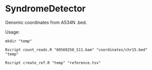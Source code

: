 # SyndromeDetector


Genomic coordinates from A534N .bed.


Usage:

```mkdir "temp"```

```Rscript count_reads.R "60569250_S11.bam" "coordinates/chr15.bed" "temp"```

```Rscript create_ref.R "temp" "reference.tsv" ```
